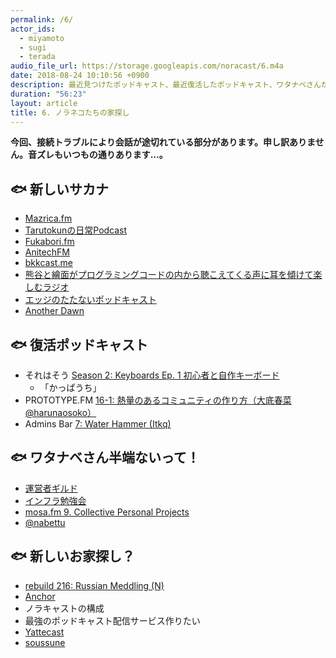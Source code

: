 ```yaml
---
permalink: /6/
actor_ids:
  - miyamoto
  - sugi
  - terada
audio_file_url: https://storage.googleapis.com/noracast/6.m4a
date: 2018-08-24 10:10:56 +0900
description: 最近見つけたポッドキャスト、最近復活したポッドキャスト、ワタナベさんが半端ない話、noracastの今後の配信の仕方などについて話しました。
duration: "56:23"
layout: article
title: 6. ノラネコたちの家探し
---
```


**今回、接続トラブルにより会話が途切れている部分があります。申し訳ありません。音ズレもいつもの通りあります…。**

## 🐟 新しいサカナ

- [Mazrica.fm](https://www.wantedly.com/companies/mazrica/post_articles/124711)
- [Tarutokunの日常Podcast](https://anchor.fm/tarutokun)
- [Fukabori.fm](https://fukabori.fm/)
- [AnitechFM](https://anitech.fm/)
- [bkkcast.me](https://bkkcast.me/)
- [熊谷と繪面がプログラミングコードの内から聴こえてくる声に耳を傾けて楽しむラジオ](https://mookmookradio.com/original-contents/a0005/)
- [エッジのたたないポッドキャスト](https://noedge.matchy.net/)
- [Another Dawn](https://h2plus.biz/another-dawn/)

## 🐟 復活ポッドキャスト

- それはそう [Season 2: Keyboards Ep. 1 初心者と自作キーボード](https://biacco-radio.tumblr.com/post/177063909211/season-2-keyboards-ep-1-%E5%88%9D%E5%BF%83%E8%80%85%E3%81%A8%E8%87%AA%E4%BD%9C%E3%82%AD%E3%83%BC%E3%83%9C%E3%83%BC%E3%83%89)
  - 「かっぱうち」
- PROTOTYPE.FM [16-1: 熱量のあるコミュニティの作り方（大底春菜 @harunaosoko）](http://www.prototype.fm/blog/2018/8/16/w87usejwu9q4jymamh24tm7p2eapuw)
- Admins Bar [7: Water Hammer (Itkq)](http://admins.bar/7/)

## 🐟 ワタナベさん半端ないって！

- [運営者ギルド](https://scrapbox.io/admin-guild-pr/%E9%81%8B%E5%96%B6%E8%80%85%E3%82%AE%E3%83%AB%E3%83%89)
- [インフラ勉強会](https://wp.infra-workshop.tech/)
- [mosa.fm 9. Collective Personal Projects](https://mosa.fm/9)
- [@nabettu](https://twitter.com/nabettu)

## 🐟 新しいお家探し？

- [rebuild 216: Russian Meddling (N)](http://rebuild.fm/216/)
- [Anchor](https://anchor.fm)
- ノラキャストの構成
- 最強のポッドキャスト配信サービス作りたい
- [Yattecast](https://r7kamura.github.io/yattecast/)
- [soussune](https://github.com/soussune/soussune.com)